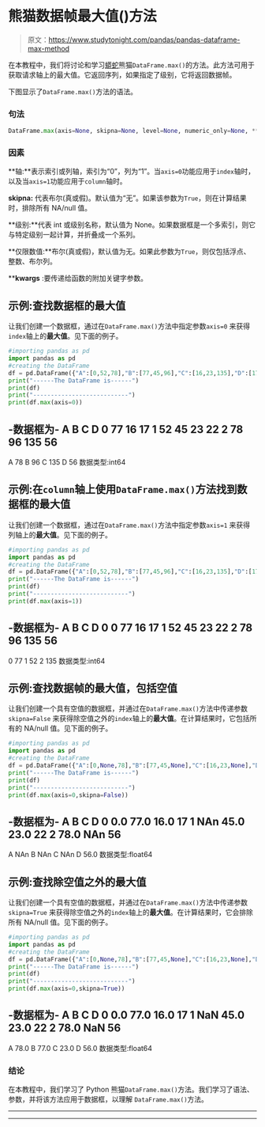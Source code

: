 # 熊猫数据帧最大值()方法

> 原文：<https://www.studytonight.com/pandas/pandas-dataframe-max-method>

在本教程中，我们将讨论和学习[蟒蛇](https://www.studytonight.com/python/getting-started-with-python)熊猫`DataFrame.max()`的方法。此方法可用于获取请求轴上的最大值。它返回序列，如果指定了级别，它将返回数据帧。

下图显示了`DataFrame.max()`方法的语法。

### 句法

```py
DataFrame.max(axis=None, skipna=None, level=None, numeric_only=None, **kwargs)
```

### 因素

**轴:**表示索引或列轴，索引为“0”，列为“1”。当`axis=0`功能应用于`index`轴时，以及当`axis=1`功能应用于`column`轴时。

**skipna:** 代表布尔(真或假)。默认值为“无”。如果该参数为`True`，则在计算结果时，排除所有 NA/null 值。

**级别:**代表 int 或级别名称，默认值为 None。如果数据框是一个多索引，则它与特定级别一起计算，并折叠成一个系列。

**仅限数值:**布尔(真或假)，默认值为无。如果此参数为`True`，则仅包括浮点、整数、布尔列。

****kwargs** :要传递给函数的附加关键字参数。

## 示例:查找数据框的最大值

让我们创建一个数据框，通过在`DataFrame.max()`方法中指定参数`axis=0` 来获得`index`轴上的**最大值**。见下面的例子。

```py
#importing pandas as pd
import pandas as pd
#creating the DataFrame
df = pd.DataFrame({"A":[0,52,78],"B":[77,45,96],"C":[16,23,135],"D":[17, 22, 56]}) 
print("------The DataFrame is------")
print(df)
print("---------------------------")
print(df.max(axis=0))
```

-数据框为-
A B C D
0 77 16 17
1 52 45 23 22
2 78 96 135 56
-
A 78
B 96
C 135
D 56
数据类型:int64

## 示例:在`column`轴上使用`DataFrame.max()`方法找到数据框的最大值

让我们创建一个数据框，通过在`DataFrame.max()`方法中指定参数`axis=1` 来获得列轴上的**最大值**。见下面的例子。

```py
#importing pandas as pd
import pandas as pd
#creating the DataFrame
df = pd.DataFrame({"A":[0,52,78],"B":[77,45,96],"C":[16,23,135],"D":[17, 22, 56]}) 
print("------The DataFrame is------")
print(df)
print("---------------------------")
print(df.max(axis=1))
```

-数据框为-
A B C D
0 0 77 16 17
1 52 45 23 22
2 78 96 135 56
-
0 77
1 52
2 135
数据类型:int64

## 示例:查找数据帧的最大值，包括空值

让我们创建一个具有空值的数据框，并通过在`DataFrame.max()`方法中传递参数`skipna=False` 来获得除空值之外的`index`轴上的**最大值**。在计算结果时，它包括所有的 NA/null 值。见下面的例子。

```py
#importing pandas as pd
import pandas as pd
#creating the DataFrame
df = pd.DataFrame({"A":[0,None,78],"B":[77,45,None],"C":[16,23,None],"D":[17, 22, 56]}) 
print("------The DataFrame is------")
print(df)
print("---------------------------")
print(df.max(axis=0,skipna=False))
```

-数据框为-
A B C D
0 0.0 77.0 16.0 17
1 NAn 45.0 23.0 22
2 78.0 NAn 56
-
A NAn
B NAn
C NAn
D 56.0
数据类型:float64

## 示例:查找除空值之外的最大值

让我们创建一个具有空值的数据框，并通过在`DataFrame.max()`方法中传递参数`skipna=True` 来获得除空值之外的`index`轴上的**最大值**。在计算结果时，它会排除所有 NA/null 值。见下面的例子。

```py
#importing pandas as pd
import pandas as pd
#creating the DataFrame
df = pd.DataFrame({"A":[0,None,78],"B":[77,45,None],"C":[16,23,None],"D":[17, 22, 56]}) 
print("------The DataFrame is------")
print(df)
print("---------------------------")
print(df.max(axis=0,skipna=True))
```

-数据框为-
A B C D
0 0.0 77.0 16.0 17
1 NaN 45.0 23.0 22
2 78.0 NaN 56
-
A 78.0
B 77.0
C 23.0
D 56.0
数据类型:float64

### 结论

在本教程中，我们学习了 Python 熊猫`DataFrame.max()`方法。我们学习了语法、参数，并将该方法应用于数据框，以理解 `DataFrame.max()`方法。

* * *

* * *